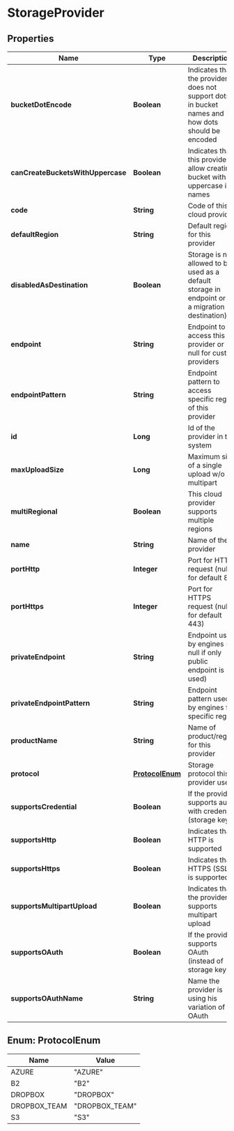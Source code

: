 
# StorageProvider

## Properties
Name | Type | Description | Notes
------------ | ------------- | ------------- | -------------
**bucketDotEncode** | **Boolean** | Indicates that the provider does not support dots in bucket names and how dots should be encoded |  [optional]
**canCreateBucketsWithUppercase** | **Boolean** | Indicates that this provider allow creating bucket with uppercase in names |  [optional]
**code** | **String** | Code of this cloud provider |  [optional]
**defaultRegion** | **String** | Default region for this provider |  [optional]
**disabledAsDestination** | **Boolean** | Storage is not allowed to be used as a default storage in endpoint or as a migration destination) |  [optional]
**endpoint** | **String** | Endpoint to access this provider or null for custom providers |  [optional]
**endpointPattern** | **String** | Endpoint pattern to access specific region of this provider |  [optional]
**id** | **Long** | Id of the provider in the system |  [optional]
**maxUploadSize** | **Long** | Maximum size of a single upload w/o multipart |  [optional]
**multiRegional** | **Boolean** | This cloud provider supports multiple regions |  [optional]
**name** | **String** | Name of the provider |  [optional]
**portHttp** | **Integer** | Port for HTTP request (null for default 80) |  [optional]
**portHttps** | **Integer** | Port for HTTPS request (null for default 443) |  [optional]
**privateEndpoint** | **String** | Endpoint used by engines (or null if only public endpoint is used) |  [optional]
**privateEndpointPattern** | **String** | Endpoint pattern used by engines for specific region |  [optional]
**productName** | **String** | Name of product/region for this provider |  [optional]
**protocol** | [**ProtocolEnum**](#ProtocolEnum) | Storage protocol this provider uses |  [optional]
**supportsCredential** | **Boolean** | If the provider supports auth with credential (storage keys) |  [optional]
**supportsHttp** | **Boolean** | Indicates that HTTP is supported |  [optional]
**supportsHttps** | **Boolean** | Indicates that HTTPS (SSL) is supported |  [optional]
**supportsMultipartUpload** | **Boolean** | Indicates that the provider supports multipart upload |  [optional]
**supportsOAuth** | **Boolean** | If the provider supports OAuth (instead of storage keys) |  [optional]
**supportsOAuthName** | **String** | Name the provider is using his variation of OAuth |  [optional]


<a name="ProtocolEnum"></a>
## Enum: ProtocolEnum
Name | Value
---- | -----
AZURE | &quot;AZURE&quot;
B2 | &quot;B2&quot;
DROPBOX | &quot;DROPBOX&quot;
DROPBOX_TEAM | &quot;DROPBOX_TEAM&quot;
S3 | &quot;S3&quot;



